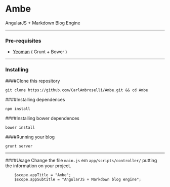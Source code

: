 # Ambe
AngularJS + Markdown Blog Engine

---

### Pre-requisites
* [Yeoman](yeoman.io) ( Grunt + Bower )

---

### Installing

####Clone this repository
<pre><code>git clone https://github.com/CarlAmbroselli/Ambe.git && cd Ambe</code></pre>

####Installing dependences
<pre><code>npm install</code></pre>

####Installing bower dependences
<pre><code>bower install</code></pre>

####Running your blog
<pre><code>grunt server</code></pre>

---

####Usage
Change the file `main.js` em `app/scripts/controller/` putting the information on your project.
<pre><code>    $scope.appTitle = "Ambe";
    $scope.appSubtitle = "AngularJS + Markdown blog engine";
</code></pre>
